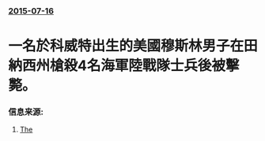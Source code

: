 ### [2015-07-16](/news/2015/07/16/index.md)

##### 
# 一名於科威特出生的美國穆斯林男子在田納西州槍殺4名海軍陸戰隊士兵後被擊斃。 




### 信息来源:

1. [The](https://www.washingtonpost.com/world/national-security/chattanooga-shooter-came-from-middle-class-muslim-family/2015/07/16/815c39c2-2c04-11e5-bd33-395c05608059_story.html)
